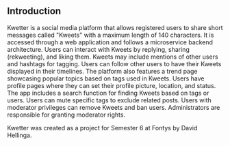 ## Introduction

Kwetter is a social media platform that allows registered users to share short messages called "Kweets" with a maximum length of 140 characters.
It is accessed through a web application and follows a microservice backend architecture.
Users can interact with Kweets by replying, sharing (rekweeting), and liking them.
Kweets may include mentions of other users and hashtags for tagging.
Users can follow other users to have their Kweets displayed in their timelines.
The platform also features a trend page showcasing popular topics based on tags used in Kweets.
Users have profile pages where they can set their profile picture, location, and status.
The app includes a search function for finding Kweets based on tags or users.
Users can mute specific tags to exclude related posts.
Users with moderator privileges can remove Kweets and ban users.
Administrators are responsible for granting moderator rights.

Kwetter was created as a project for Semester 6 at Fontys by David Hellinga.